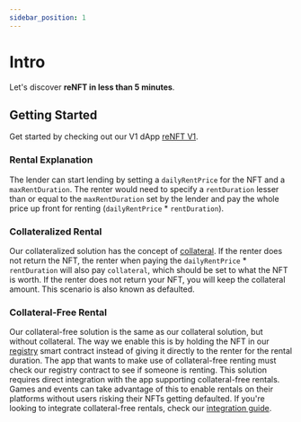```yaml
---
sidebar_position: 1
---
```


# Intro

Let's discover **reNFT in less than 5 minutes**.

## Getting Started

Get started by checking out our V1 dApp [reNFT V1](https://dapp.renft.io/).

### Rental Explanation

The lender can start lending by setting a `dailyRentPrice` for the NFT and a `maxRentDuration`.
The renter would need to specify a `rentDuration` lesser than or equal to the `maxRentDuration` set by the lender and pay the whole price up front for renting (`dailyRentPrice` * `rentDuration`).

### Collateralized Rental

Our collateralized solution has the concept of [collateral](https://www.investopedia.com/terms/c/collateral.asp). If the renter does not return the NFT, the renter when paying the `dailyRentPrice` * `rentDuration` will also pay `collateral`, which should be set to what the NFT is worth. If the renter does not return your NFT, you will keep the collateral amount. This scenario is also known as defaulted.

### Collateral-Free Rental


Our collateral-free solution is the same as our collateral solution, but without collateral.
The way we enable this is by holding the NFT in our [registry](https://github.com/re-nft/registry) smart contract instead of giving it directly to the renter for the rental duration.
The app that wants to make use of collateral-free renting must check our registry contract to see if someone is renting.
This solution requires  direct integration with the app supporting collateral-free rentals.
Games and events can take advantage of this to enable rentals on their platforms without users risking their NFTs getting defaulted.
If you're looking to integrate collateral-free rentals, check our [integration guide](./Developers/collateral-free).
